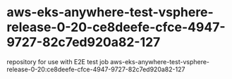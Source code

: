 # aws-eks-anywhere-test-vsphere-release-0-20-ce8deefe-cfce-4947-9727-82c7ed920a82-127
repository for use with E2E test job aws-eks-anywhere-test-vsphere-release-0-20:ce8deefe-cfce-4947-9727-82c7ed920a82-127
